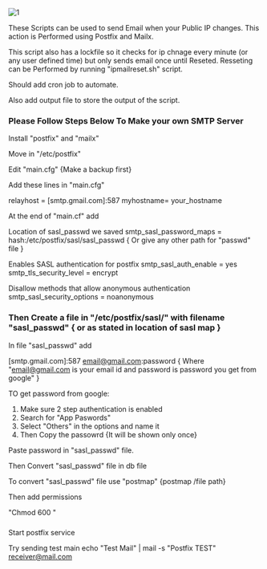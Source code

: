 ![1](https://github.com/user-attachments/assets/4e1c08da-4305-480c-a717-579762caefe4)

These Scripts can be used to send Email when your Public IP changes. This action is Performed using Postfix and Mailx.

This script also has a lockfile so it checks for ip chnage every minute (or any user defined time) but only sends email once until Reseted. Resseting can be Performed by running "ipmailreset.sh" script.

Should add cron job to automate.

Also add output file to store the output of the script.

### Please Follow Steps Below To Make your own SMTP Server


Install "postfix" and "mailx"

Move in "/etc/postfix" 

Edit "main.cfg"  {Make a backup first}

Add these lines in "main.cfg"


relayhost = [smtp.gmail.com]:587
myhostname= your_hostname


At the end of "main.cf" add


Location of sasl_passwd we saved
smtp_sasl_password_maps = hash:/etc/postfix/sasl/sasl_passwd { Or give any other path for "passwd" file }

Enables SASL authentication for postfix
smtp_sasl_auth_enable = yes
smtp_tls_security_level = encrypt

Disallow methods that allow anonymous authentication
smtp_sasl_security_options = noanonymous



### Then Create a file in "/etc/postfix/sasl/"  with filename "sasl_passwd" { or as stated in location of sasl map }

In file "sasl_passwd" add

[smtp.gmail.com]:587 email@gmail.com:password { Where "email@gmail.com is your email id and password is password you get from google" }

TO get password from google:

1. Make sure 2 step authentication is enabled
2. Search for "App Paswords" 
3. Select "Others" in the options and name it
4. Then Copy the passowrd {It will be shown only once}

Paste password in "sasl_passwd" file. 

Then Convert "sasl_passwd" file in db file

To convert "sasl_passwd" file use "postmap" {postmap /file path}

Then add permissions 

"Chmod 600 "

###

Start postfix service 

Try sending test main 
echo "Test Mail" | mail -s "Postfix TEST" receiver@mail.com
